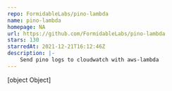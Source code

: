 ```yaml
---
repo: FormidableLabs/pino-lambda
name: pino-lambda
homepage: NA
url: https://github.com/FormidableLabs/pino-lambda
stars: 130
starredAt: 2021-12-21T16:12:46Z
description: |-
    Send pino logs to cloudwatch with aws-lambda
---
```


[object Object]
